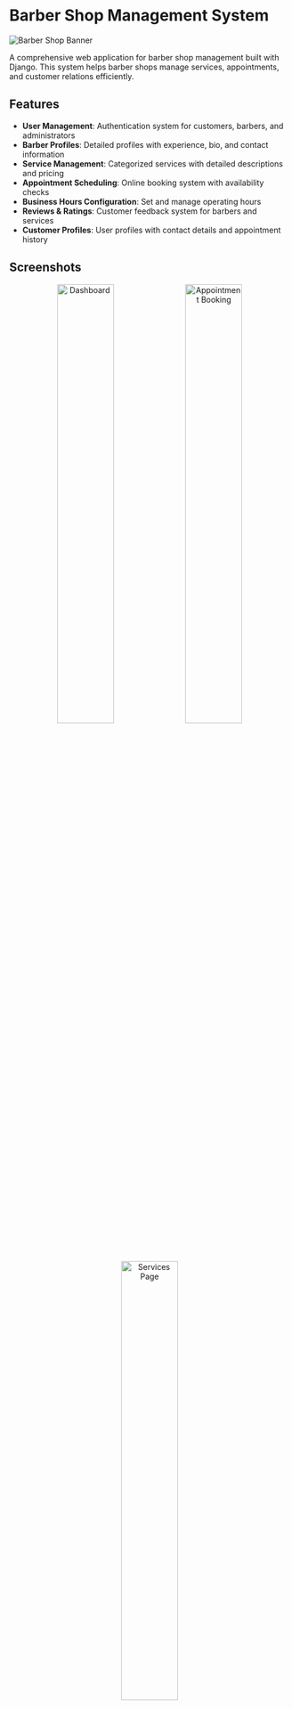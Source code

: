 # Barber Shop Management System

![Barber Shop Banner](documentation/services_list.PNG)

A comprehensive web application for barber shop management built with Django. This system helps barber shops manage services, appointments, and customer relations efficiently.

## Features

- **User Management**: Authentication system for customers, barbers, and administrators
- **Barber Profiles**: Detailed profiles with experience, bio, and contact information
- **Service Management**: Categorized services with detailed descriptions and pricing
- **Appointment Scheduling**: Online booking system with availability checks
- **Business Hours Configuration**: Set and manage operating hours
- **Reviews & Ratings**: Customer feedback system for barbers and services
- **Customer Profiles**: User profiles with contact details and appointment history

## Screenshots

<div align="center">
  <img src="documentation/admin_page.PNG" alt="Dashboard" width="45%">
  <img src="documentation/code_index_for_barber_shop.PNG" alt="Appointment Booking" width="45%">
</div>

<div align="center">
  <img src="documentation/booking_for_service.PNG" alt="Services Page" width="45%">
</div>

## Models Overview

### User Management
- **User**: Django's built-in user model for authentication
- **Profile**: Extended user profile with additional contact information
- **Barber**: Professional profiles with experience and specialization details

### Service Management
- **ServiceCategory**: Groups services into logical categories
- **Service**: Individual services with pricing, duration, and descriptions
- **SubService**: Component services using rich text formatting

### Scheduling System
- **BusinessHours**: Operating hours configuration for each day of the week
- **Appointment**: Customer bookings with status tracking and service details

### Feedback System
- **Review**: Customer ratings and comments for barbers and services

## Installation

1. Clone the repository:
   ```
   git clone https://github.com/yourusername/barber-shop.git
   cd barber-shop
   ```

2. Create a virtual environment:
   ```
   python -m venv venv
   source venv/bin/activate  # On Windows: venv\Scripts\activate
   ```

3. Install dependencies:
   ```
   pip install -r requirements.txt
   ```

4. Configure the database:
   ```
   python manage.py migrate
   ```

5. Create a superuser:
   ```
   python manage.py createsuperuser
   ```

6. Run the development server:
   ```
   python manage.py runserver
   ```

## Requirements

- Python 3.8+
- Django 3.2+
- Pillow (for image handling)
- django-ckeditor (for rich text fields)

## Database Schema

![Database Schema](docs/images/db-schema.png)

### Barber
- One-to-one relationship with User
- Profile picture, bio, contact details, experience level

### ServiceCategory
- Name, slug, description
- Auto-generates slugs from category names

### Service
- Name, slug, description, price, duration
- Foreign key to ServiceCategory
- Optional service image
- Active status flag

### SubService
- Rich text description of service components
- Foreign key to Service

### BusinessHours
- Day of week, opening time, closing time
- Closed day flag

### Appointment
- Customer and barber references
- Service reference
- Date and time details
- Status tracking (scheduled, completed, cancelled, no-show)
- Payment and customer details

### Profile
- Extended user information
- Contact details and address

### Review
- Customer and barber references
- Service reference
- Rating (1-5) and comments
- Creation timestamp

## Configuration

### Media Files
Configure your settings.py to properly handle media files:

```python
MEDIA_URL = '/media/'
MEDIA_ROOT = os.path.join(BASE_DIR, 'media')
```

### CKEditor
Add CKEditor to your INSTALLED_APPS and configure as needed:

```python
INSTALLED_APPS = [
    # ...
    'ckeditor',
    # ...
]

CKEDITOR_CONFIGS = {
    'default': {
        'toolbar': 'full',
        'height': 300,
        'width': 700,
    },
}
```

## Usage

### Admin Panel
Access the admin panel at `/admin/` to manage all aspects of the barber shop:
- Create and manage barber profiles
- Configure services and categories
- Set business hours
- View and manage appointments
- Monitor customer reviews

![Admin Panel](docs/images/admin-panel.png)

### Customer Portal
Customer-facing features:
- Browse services and pricing
- View barber profiles and availability
- Schedule appointments
- Leave reviews and feedback
- Track appointment history



## Development

### Adding New Features
Follow Django's app structure to add new functionality. Create appropriate models, views, and templates for each feature.

### Customizing Templates
The frontend can be customized by modifying templates in the templates directory.

## Directory Structure

```
barber-shop/
├── docs/
│   └── images/           # Screenshots and images for documentation
├── e_shop/               # Main application directory
│   ├── migrations/       # Database migrations
│   ├── static/           # Static files (CSS, JS, images)
│   ├── templates/        # HTML templates
│   ├── admin.py          # Admin configuration
│   ├── models.py         # Database models
│   ├── views.py          # View functions
│   ├── urls.py           # URL configurations
│   └── forms.py          # Form definitions
├── media/                # User-uploaded content
├── barber_shop/          # Project settings directory
│   ├── settings.py       # Project settings
│   ├── urls.py           # Project URL configuration
│   └── wsgi.py           # WSGI configuration
├── manage.py             # Django management script
├── requirements.txt      # Project dependencies
└── README.md             # Project documentation
```

## License


N/A

## Contributors

Steve Ongera